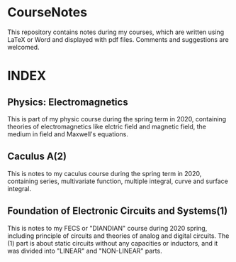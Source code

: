 # CourseNotes
This repository contains notes during my courses, which are written using LaTeX or Word and displayed with pdf files. Comments and suggestions are welcomed.
# INDEX
## Physics: Electromagnetics
This is part of my physic course during the spring term in 2020, containing theories of electromagnetics like elctric field and magnetic field, the medium in field and Maxwell's equations.
## Caculus A(2)
This is notes to my caculus course during the spring term in 2020, containing series, multivariate function, multiple integral, curve and surface integral.
## Foundation of Electronic Circuits and Systems(1)
This is notes to my FECS or "DIANDIAN" course during 2020 spring, including principle of circuits and theories of analog and digital circuits. The (1) part is about static circuits without any capacities or inductors, and it was divided into "LINEAR" and "NON-LINEAR" parts.
